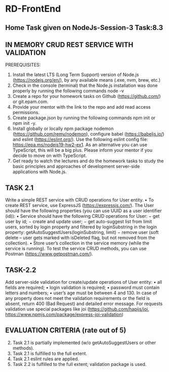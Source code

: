 # RD-FrontEnd

## Home Task given on NodeJs-Session-3 Task:8.3

## IN MEMORY CRUD REST SERVICE WITH VALIDATION

PREREQUISITES:

1.  Install the latest LTS (Long Term Support) version of Node.js (https://nodejs.org/en/), by any available means (.exe, nvm, brew, etc.)
2.  Check in the console (terminal) that the Node.js installation was done properly by running the following commands node -v       
3.  Create a repo for your homework tasks on Github (https://github.com/) or git.epam.com.
4.  Provide your mentor with the link to the repo and add read access permissions.
5.  Create package.json by running the following commands npm init or npm init -y.
6.  Install globally or locally npm package nodemon (https://github.com/remy/nodemon), 
    configure babel (https://babeljs.io/) and eslint (https://eslint.org/).
    Use the following eslint config file: https://epa.ms/nodejs19-hw2-ex1.
    As an alternative you can use TypeScript, this will be a big plus. Please inform your mentor if 
    you decide to move on with TypeScript.
7.  Get ready to watch the lectures and do the homework tasks to study the basic principles and 
    approaches of development server-side applications with Node.js.

## TASK 2.1

Write a simple REST service with CRUD operations for User entity.
• To create REST service, use ExpressJS (https://expressjs.com/).
The User should have the following properties (you can use UUID as a user identifier (id)):
• Service should have the following CRUD operations for User:
    − get user by id;
    − create and update user;
    − get auto-suggest list from limit users, sorted by login property and filtered by
        loginSubstring in the login property:
        getAutoSuggestUsers(loginSubstring, limit)
    − remove user (soft delete – user gets marked with isDeleted flag, but not removed from 
    the collection).
• Store user’s collection in the service memory (while the service is running).
To test the service CRUD methods, you can use Postman (https://www.getpostman.com/).


## TASK-2.2

Add server-side validation for create/update operations of User entity:
• all fields are required;
• login validation is required;
• password must contain letters and numbers;
• user’s age must be between 4 and 130.
In case of any property does not meet the validation requirements or the field is absent, return 400 
(Bad Request) and detailed error message.
For requests validation use special packages like joi 
(https://github.com/hapijs/joi, https://www.npmjs.com/package/express-joi-validation)

## EVALUATION CRITERIA (rate out of 5)
2. Task 2.1 is partially implemented (w/o getAutoSuggestUsers or other methods).
3. Task 2.1 is fulfilled to the full extent.
4. Task 2.1 eslint rules are applied.
5. Task 2.2 is fulfilled to the full extent; validation package is used.

